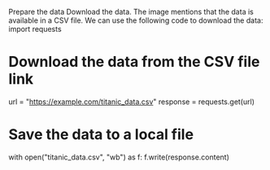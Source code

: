Prepare the data
Download the data. The image mentions that the data is available in a CSV file. We can use the following code to download the data:
import requests

# Download the data from the CSV file link
url = "https://example.com/titanic_data.csv"
response = requests.get(url)

# Save the data to a local file
with open("titanic_data.csv", "wb") as f:
    f.write(response.content)
